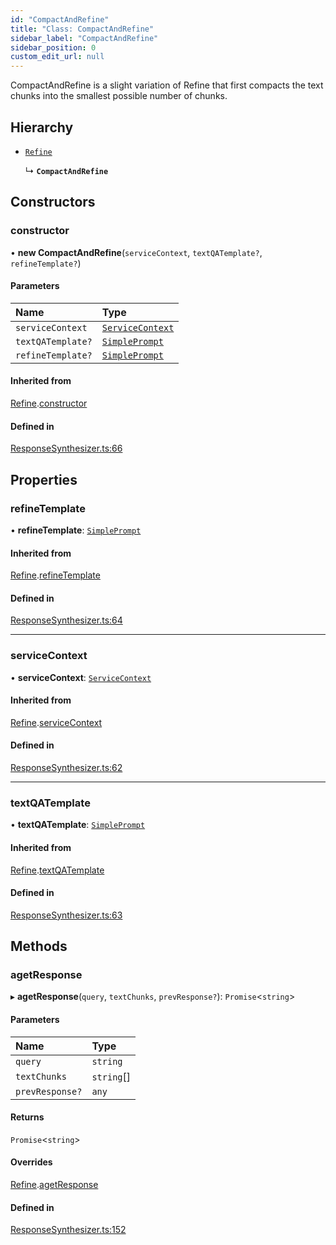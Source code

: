 ```yaml
---
id: "CompactAndRefine"
title: "Class: CompactAndRefine"
sidebar_label: "CompactAndRefine"
sidebar_position: 0
custom_edit_url: null
---
```


CompactAndRefine is a slight variation of Refine that first compacts the text chunks into the smallest possible number of chunks.

## Hierarchy

- [`Refine`](Refine.md)

  ↳ **`CompactAndRefine`**

## Constructors

### constructor

• **new CompactAndRefine**(`serviceContext`, `textQATemplate?`, `refineTemplate?`)

#### Parameters

| Name | Type |
| :------ | :------ |
| `serviceContext` | [`ServiceContext`](../interfaces/ServiceContext.md) |
| `textQATemplate?` | [`SimplePrompt`](../modules.md#simpleprompt) |
| `refineTemplate?` | [`SimplePrompt`](../modules.md#simpleprompt) |

#### Inherited from

[Refine](Refine.md).[constructor](Refine.md#constructor)

#### Defined in

[ResponseSynthesizer.ts:66](https://github.com/run-llama/LlamaIndexTS/blob/b6b2598/packages/core/src/ResponseSynthesizer.ts#L66)

## Properties

### refineTemplate

• **refineTemplate**: [`SimplePrompt`](../modules.md#simpleprompt)

#### Inherited from

[Refine](Refine.md).[refineTemplate](Refine.md#refinetemplate)

#### Defined in

[ResponseSynthesizer.ts:64](https://github.com/run-llama/LlamaIndexTS/blob/b6b2598/packages/core/src/ResponseSynthesizer.ts#L64)

___

### serviceContext

• **serviceContext**: [`ServiceContext`](../interfaces/ServiceContext.md)

#### Inherited from

[Refine](Refine.md).[serviceContext](Refine.md#servicecontext)

#### Defined in

[ResponseSynthesizer.ts:62](https://github.com/run-llama/LlamaIndexTS/blob/b6b2598/packages/core/src/ResponseSynthesizer.ts#L62)

___

### textQATemplate

• **textQATemplate**: [`SimplePrompt`](../modules.md#simpleprompt)

#### Inherited from

[Refine](Refine.md).[textQATemplate](Refine.md#textqatemplate)

#### Defined in

[ResponseSynthesizer.ts:63](https://github.com/run-llama/LlamaIndexTS/blob/b6b2598/packages/core/src/ResponseSynthesizer.ts#L63)

## Methods

### agetResponse

▸ **agetResponse**(`query`, `textChunks`, `prevResponse?`): `Promise`<`string`\>

#### Parameters

| Name | Type |
| :------ | :------ |
| `query` | `string` |
| `textChunks` | `string`[] |
| `prevResponse?` | `any` |

#### Returns

`Promise`<`string`\>

#### Overrides

[Refine](Refine.md).[agetResponse](Refine.md#agetresponse)

#### Defined in

[ResponseSynthesizer.ts:152](https://github.com/run-llama/LlamaIndexTS/blob/b6b2598/packages/core/src/ResponseSynthesizer.ts#L152)
